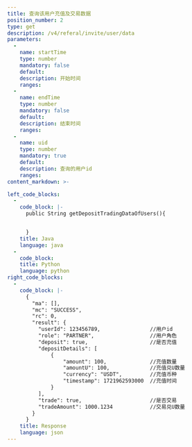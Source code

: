 ```yaml
---
title: 查询该用户充值及交易数据
position_number: 2
type: get
description: /v4/referal/invite/user/data
parameters:
  -
    name: startTime
    type: number
    mandatory: false
    default:
    description: 开始时间
    ranges:
  -
    name: endTime
    type: number
    mandatory: false
    default:
    description: 结束时间
    ranges:
  -
    name: uid
    type: number
    mandatory: true
    default:
    description: 查询的用户id
    ranges:
content_markdown: >-

left_code_blocks:
  -
    code_block: |-
      public String getDepositTradingDataOfUsers(){


      }
    title: Java
    language: java
  -
    code_block:
    title: Python
    language: python
right_code_blocks:
  -
    code_block: |-
      {
        "ma": [],
        "mc": "SUCCESS",
        "rc": 0,
        "result": {
          "userId": 123456789,                //用户id
          "role": "PARTNER",                  //用户角色
          "deposit": true,                    //是否充值
          "depositDetails": [
              {
                  "amount": 100,              //充值数量
                  "amountU": 100,             //充值兑U数量
                  "currency": "USDT",         //充值币种
                  "timestamp": 1721962593000  //充值时间
              }
          ],
          "trade": true,                      //是否交易
          "tradeAmount": 1000.1234            //交易兑U数量
        }
      }
    title: Response
    language: json
---
```

